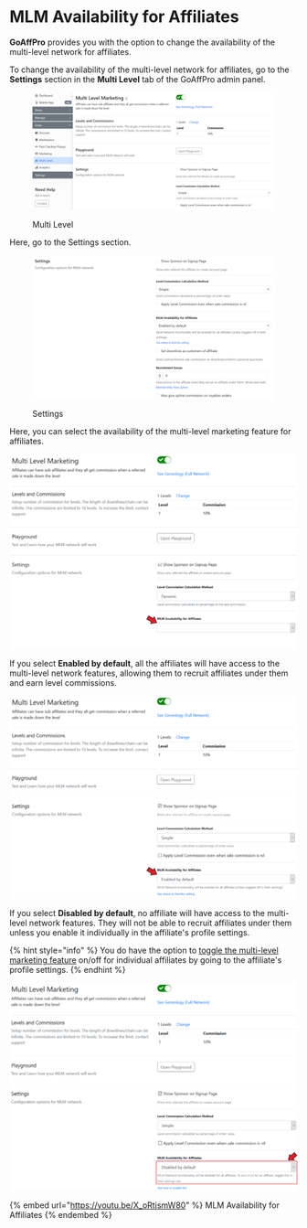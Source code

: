 # MLM Availability for Affiliates

**GoAffPro** provides you with the option to change the availability of the multi-level network for affiliates.

To change the availability of the multi-level network for affiliates, go to the **Settings** section in the **Multi Level** tab of the GoAffPro admin panel.

<figure><img src="../../.gitbook/assets/image (3577).png" alt=""><figcaption><p>Multi Level</p></figcaption></figure>

Here, go to the Settings section.

<figure><img src="../../.gitbook/assets/image (3579).png" alt=""><figcaption><p>Settings</p></figcaption></figure>

Here, you can select the availability of the multi-level marketing feature for affiliates.&#x20;

![Select the MLM availability for affiliates](<../../.gitbook/assets/Annotation 2020-03-25 181650 (1).png>)

If you select **Enabled by default**, all the affiliates will have access to the multi-level network features, allowing them to recruit affiliates under them and earn level commissions.

![Enabled by default](<../../.gitbook/assets/Annotation 2020-03-25 155415.png>)

If you select **Disabled by default**, no affiliate will have access to the multi-level network features. They will not be able to recruit affiliates under them unless you enable it individually in the affiliate's profile settings.&#x20;

{% hint style="info" %}
You do have the option to [toggle the multi-level marketing feature](../view-affiliate-mlm-network/disable-affiliate-from-recruiting-sub-affiliates.md) on/off for individual affiliates by going to the affiliate's profile settings.
{% endhint %}

![Disabled by default](<../../.gitbook/assets/Annotation 2020-03-25 155651.png>)

{% embed url="https://youtu.be/X_oRtjsmW80" %}
MLM Availability for Affiliates
{% endembed %}
